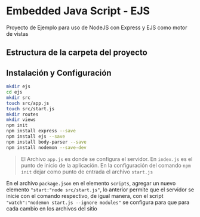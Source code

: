 # Embedded Java Script - EJS

Proyecto de Ejemplo para uso de NodeJS con Express y EJS como motor de vistas

## Estructura de la carpeta del proyecto

## Instalación y Configuración

```bash
mkdir ejs
cd ejs
mkdir src
touch src/app.js
touch src/start.js
mkdir routes
mkdir views
npm init
npm install express --save
npm install ejs --save
npm install body-parser --save
npm install nodemon --save-dev
```

> El Archivo `app.js` es donde se configura el servidor. En `index.js` es el punto de inicio de la aplicación. En la
> configuración del comando `npm init` dejar como punto de entrada el archivo `start.js`

En el archivo `package.json` en el elemento `scripts`, agregar un nuevo elemento `"start:"node src/start.js"`, lo
anterior permite que el servidor se inicie con el comando respectivo, de igual manera, con el script `"watch":"nodemon
start.js --ignore modules"` se configura para que para cada cambio en los archivos del sitio  
